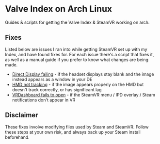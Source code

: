 # Valve Index on Arch Linux
Guides & scripts for getting the Valve Index & SteamVR working on arch. 

## Fixes
Listed below are issues I ran into while getting SteamVR set up with my Index, and have found fixes for. For each issue there's a script that fixes it, as well as a manual guide if you prefer to know what changes are being made.

- [Direct Display failing](guides/directdisplay.md) - if the headset displays stay blank and the image instead appears as a window in your DE
- [HMD not tracking]() - if the image appears properly on the HMD but doesn't track correctly, or has significant lag
- [VRDashboard fails to open](guides/vrdash.md) - if the SteamVR menu / IPD overlay / Steam notifications don't appear in VR

## Disclaimer
These fixes involve modifying files used by Steam and SteamVR. Follow these steps at your own risk, and always back up your Steam install beforehand.
